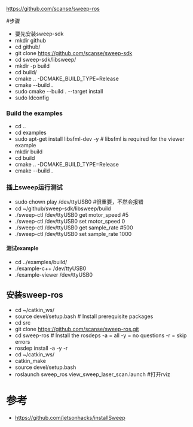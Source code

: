 https://github.com/scanse/sweep-ros

#步骤
- 要先安装sweep-sdk 
- mkdir github
- cd github/
- git clone https://github.com/scanse/sweep-sdk
- cd sweep-sdk/libsweep/
- mkdir -p build
- cd build/
- cmake .. -DCMAKE_BUILD_TYPE=Release
- cmake --build .
- sudo cmake --build . --target install
- sudo ldconfig
### Build the examples
- cd ..
- cd examples
- sudo apt-get install libsfml-dev -y # libsfml is required for the viewer example
- mkdir build
- cd build
- cmake .. -DCMAKE_BUILD_TYPE=Release
- cmake --build .
### 插上sweep运行测试
- sudo chown play /dev/ttyUSB0 #很重要，不然会报错
- cd ~/github/sweep-sdk/libsweep/build
- ./sweep-ctl /dev/ttyUSB0 get motor_speed #5
- ./sweep-ctl /dev/ttyUSB0 set motor_speed 0
- ./sweep-ctl /dev/ttyUSB0 get sample_rate #500
- ./sweep-ctl /dev/ttyUSB0 set sample_rate 1000
####  测试example
- cd ../examples/build/
- ./example-c++ /dev/ttyUSB0 
- ./example-viewer /dev/ttyUSB0 

## 安装sweep-ros
- cd ~/catkin_ws/
- source devel/setup.bash # Install prerequisite packages
- cd src
- git clone https://github.com/scanse/sweep-ros.git
- cd sweep-ros  # Install the rosdeps -a = all -y = no questions -r = skip errors 
- rosdep install -a -y -r
- cd ~/catkin_ws/
- catkin_make
- source devel/setup.bash
- roslaunch sweep_ros view_sweep_laser_scan.launch #打开rviz





# 参考
- https://github.com/jetsonhacks/installSweep
